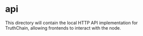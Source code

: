 # api

This directory will contain the local HTTP API implementation for TruthChain, allowing frontends to interact with the node. 